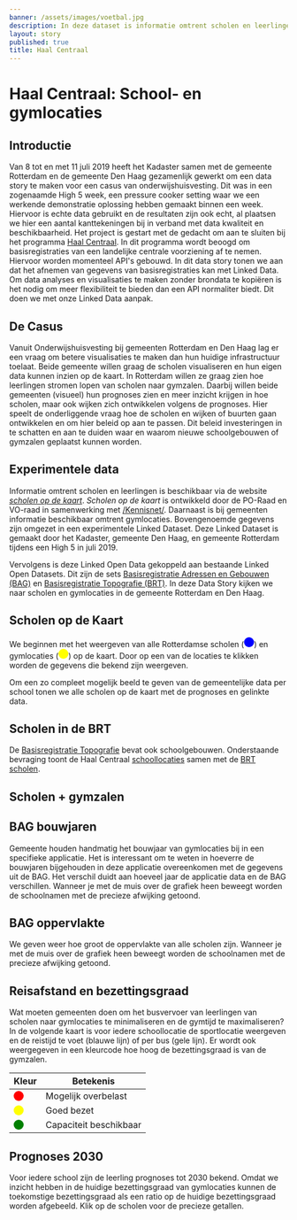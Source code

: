 ```yaml
---
banner: /assets/images/voetbal.jpg
description: In deze dataset is informatie omtrent scholen en leerlingen gecombineerd met informatie over gymlocaties.  Bovengenoemde gegevens zijn omgezet in een experimentele Linked Dataset.  Deze Linked Dataset is gemaakt door het Kadaster, gemeente Den Haag en gemeente Rotterdam tijdens een High 5 in juli 2019.
layout: story
published: true
title: Haal Centraal
---
```


# Haal Centraal: School- en gymlocaties

## Introductie

Van 8 tot en met 11 juli 2019 heeft het Kadaster samen met de gemeente Rotterdam en de gemeente Den Haag gezamenlijk gewerkt om een data story te maken voor een casus van onderwijshuisvesting.  Dit was in een zogenaamde High 5 week, een pressure cooker setting waar we een werkende demonstratie oplossing hebben gemaakt binnen een week.  Hiervoor is echte data gebruikt en de resultaten zijn ook echt, al plaatsen we hier een aantal kanttekeningen bij in verband met data kwaliteit en beschikbaarheid.  Het project is gestart met de gedacht om aan te sluiten bij het programma [Haal Centraal](https://www.vngrealisatie.nl/nieuws/start-programma-haal-centraal).  In dit programma wordt beoogd om basisregistraties van een landelijke centrale voorziening af te nemen.  Hiervoor worden momenteel API's gebouwd.  In dit data story tonen we aan dat het afnemen van gegevens van basisregistraties kan met Linked Data.  Om data analyses en visualisaties te maken zonder brondata te kopiëren is het nodig om meer flexibiliteit te bieden dan een API normaliter biedt.  Dit doen we met onze Linked Data aanpak.

## De Casus

Vanuit Onderwijshuisvesting bij gemeenten Rotterdam en Den Haag lag er een vraag om betere visualisaties te maken dan hun huidige infrastructuur toelaat.  Beide gemeente willen graag de scholen visualiseren en hun eigen data kunnen inzien op de kaart.  In Rotterdam willen ze graag zien hoe leerlingen stromen lopen van scholen naar gymzalen.  Daarbij willen beide gemeenten (visueel) hun prognoses zien en meer inzicht krijgen in hoe scholen, maar ook wijken zich ontwikkelen volgens de prognoses.  Hier speelt de onderliggende vraag hoe de scholen en wijken of buurten gaan ontwikkelen en om hier beleid op aan te passen.  Dit beleid investeringen in te schatten en aan te duiden waar en waarom nieuwe schoolgebouwen of gymzalen geplaatst kunnen worden.

## Experimentele data

Informatie omtrent scholen en leerlingen is beschikbaar via de website [*scholen op de kaart*](https://www.scholenopdekaart.nl).  *Scholen op de kaart* is ontwikkeld door de PO-Raad en VO-raad in samenwerking met [/Kennisnet/](https://www.kennisnet.nl).  Daarnaast is bij gemeenten informatie beschikbaar omtrent gymlocaties.  Bovengenoemde gegevens zijn omgezet in een experimentele Linked Dataset.  Deze Linked Dataset is gemaakt door het Kadaster, gemeente Den Haag, en gemeente Rotterdam tijdens een High 5 in juli 2019.

Vervolgens is deze Linked Open Data gekoppeld aan bestaande Linked Open Datasets.  Dit zijn de sets [Basisregistratie Adressen en Gebouwen (BAG)](https://www.pdok.nl/introductie/-/article/basisregistratie-adressen-en-gebouwen-ba-1) en [Basisregistratie Topografie (BRT)](https://www.pdok.nl/introductie/-/article/basisregistratie-topografie-brt-topnl).  In deze Data Story kijken we naar scholen en gymlocaties in de gemeente Rotterdam en Den Haag.

## Scholen op de Kaart

<p>We beginnen met het weergeven van alle Rotterdamse scholen (<svg height="18" viewBox="0 0 18 18" xmlns="http://www.w3.org/2000/svg"><circle cx="9" cy="9" fill="blue" r="9"></circle></svg>) en gymlocaties (<svg height="18" viewBox="0 0 18 18" xmlns="http://www.w3.org/2000/svg"><circle cx="9" cy="9" fill="yellow" r="9"></circle></svg>) op de kaart.  Door op een van de locaties te klikken worden de gegevens die bekend zijn weergeven.</p>

Om een zo compleet mogelijk beeld te geven van de gemeentelijke data per school tonen we alle scholen op de kaart met de prognoses en gelinkte data.

<query data-config-ref="https://data.labs.kadaster.nl/haal-centraal/scholen-sportlocaties/queries/label-scholen">
</query>

## Scholen in de BRT

De [Basisregistratie Topografie](https://www.pdok.nl/introductie/-/article/basisregistratie-topografie-brt-topnl) bevat ook schoolgebouwen.  Onderstaande bevraging toont de Haal Centraal [schoollocaties](https://data.labs.kadaster.nl/haal-centraal/scholen-sportlocaties/browser?resource=https%3A%2F%2Fdata.labs.kadaster.nl%2Fhaal-centraal%2Fscholen-sportlocaties%2Fvocab%2FSchoollocatie) samen met de [BRT scholen](https://www.pdok.nl/datamodel/-/article/basisregistratie-topografie-brt-topnl#School).

<query data-config-ref="https://data.labs.kadaster.nl/haal-centraal/scholen-sportlocaties/queries/scholen-brt">
</query>

## Scholen + gymzalen

<query data-config-ref="https://data.labs.kadaster.nl/haal-centraal/scholen-sportlocaties/queries/scholen-gymlocaties-3d">
</query>

## BAG bouwjaren

Gemeente houden handmatig het bouwjaar van gymlocaties bij in een specifieke applicatie. Het is interessant om te weten in hoeverre de bouwjaren bijgehouden in deze applicatie overeenkomen met de gegevens uit de BAG. Het verschil duidt aan hoeveel jaar de applicatie data en de BAG verschillen. Wanneer je met de muis over de grafiek heen beweegt worden de schoolnamen met de precieze afwijking getoond.

<query data-config-ref="https://data.labs.kadaster.nl/haal-centraal/scholen-sportlocaties/queries/bouwjaar-bag-vs-gemeente">
</query>

## BAG oppervlakte

We geven weer hoe groot de oppervlakte van alle scholen zijn.  Wanneer je met de muis over de grafiek heen beweegt worden de schoolnamen met de precieze afwijking getoond.

<query data-config-ref="https://data.labs.kadaster.nl/haal-centraal/scholen-sportlocaties/queries/schoolgebouw-oppervlakte">
</query>

## Reisafstand en bezettingsgraad

Wat moeten gemeenten doen om het busvervoer van leerlingen van scholen naar gymlocaties te minimaliseren en de gymtijd te maximaliseren? In de volgende kaart is voor iedere schoollocatie de sportlocatie weergeven en de reistijd te voet (blauwe lijn) of per bus (gele lijn).  Er wordt ook weergegeven in een kleurcode hoe hoog de bezettingsgraad is van de gymzalen.

<table class="txt table" style='width:50%'>
  <thead>
    <tr><th>Kleur</th><th>Betekenis</th></tr>
  </thead>
  <tbody>
    <tr>
      <td>
        <svg height="18" viewBox="0 0 18 18" xmlns="http://www.w3.org/2000/svg">
          <circle cx="9" cy="9" fill="red" r="9">
          </circle>
        </svg>
      </td>
      <td>Mogelijk overbelast</td>
    </tr>
    <tr>
      <td>
        <svg height="18" viewBox="0 0 18 18" xmlns="http://www.w3.org/2000/svg">
          <circle cx="9" cy="9" fill="yellow" r="9">
          </circle>
        </svg>
      </td>
      <td>Goed bezet</td>
    </tr>
    <tr>
      <td>
        <svg height="18" viewBox="0 0 18 18" xmlns="http://www.w3.org/2000/svg">
          <circle cx="9" cy="9" fill="green" r="9">
          </circle>
        </svg>
      </td>
      <td>Capaciteit beschikbaar</td>
    </tr>
  </tbody>
</table>

<query data-config-ref="https://data.labs.kadaster.nl/haal-centraal/scholen-sportlocaties/queries/schoollocaties-gymlocaties-met-analyse">
</query>

## Prognoses 2030

Voor iedere school zijn de leerling prognoses tot 2030 bekend.  Omdat we inzicht hebben in de huidige bezettingsgraad van gymlocaties kunnen de toekomstige bezettingsgraad als een ratio op de huidige bezettingsgraad worden afgebeeld.  Klik op de scholen voor de precieze
getallen.

<query data-config-ref="https://data.labs.kadaster.nl/haal-centraal/scholen-sportlocaties/queries/Nieuw-ratio-calc">
</query>

<query data-config-ref="https://data.labs.kadaster.nl/haal-centraal/scholen-sportlocaties/queries/Aantal-leerlingen-per-jaar">
</query>
